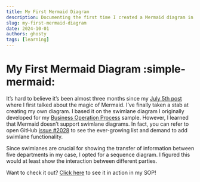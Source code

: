 ```yaml
---
title: My First Mermaid Diagram
description: Documenting the first time I created a Mermaid diagram in Markdown.
slug: my-first-mermaid-diagram
date: 2024-10-01
authors: ghosty
tags: [learning]
---
```


# My First Mermaid Diagram :simple-mermaid:

It’s hard to believe it’s been almost three months since my [July 5th post](/blog/third-blog-post) where I first talked about the magic of Mermaid. I’ve finally taken a stab at creating my own diagram. I based it on the swimlane diagram I originally developed for my [Business Operation Process](/docs/sop/business-operation-process) sample. However, I learned that Mermaid doesn’t support swimlane diagrams. In fact, you can refer to open GitHub [issue #2028](https://github.com/mermaid-js/mermaid/issues/2028) to see the ever-growing list and demand to add swimlane functionality.

<!-- truncate -->

Since swimlanes are crucial for showing the transfer of information between five departments in my case, I opted for a sequence diagram. I figured this would at least show the interaction between different parties.

Want to check it out? [Click here](/docs/sop/business-operation-process#mermaid-diagram) to see it in action in my SOP!